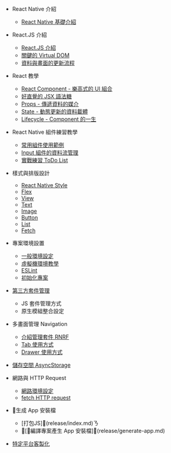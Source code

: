 - React Native 介紹
  - [React Native 基礎介紹](intro/index.md)
- React.JS 介紹
  - [React.JS 介紹](react/React_Intro.md)
  - [關鍵的 Virtual DOM](react/Virtual_DOM.md)
  - [資料與畫面的更新流程](react/React_Data_Flow.md)
- React 教學
  - [React Component - 樂高式的 UI 組合](react/Component.md)
  - [好直覺的 JSX 語法糖](react/JSX.md)
  - [Props - 傳遞資料的媒介](react/Props.md)
  - [State - 動態更新的資料載體](react/State.md)
  - [Lifecycle - Component 的一生](react/Lifecycle.md)
- React Native 組件練習教學
  - [常用組件使用範例](components/index.md)
  - [Input 組件的資料流管理](components/Input_Data_Flow.md)
  - [實戰練習 ToDo List](ToDoList/index.md)
- 樣式與排版設計
  - [React Native Style](layout/style.md)
  - [Flex](layout/flex.md)
  - [View](layout/view.md)
  - [Text](layout/text.md)
  - [Image](layout/image.md)
  - [Button](layout/button.md)
  - [List](layout/list.md)
  - [Fetch](layout/list.md)
- 專案環境設置
  - [一般環境設定](setup/environment.md)
  - [虛擬機環境教學](setup/VM_setup.md)
  - [ESLint](setup/eslint.md)
  - [初始化專案](setup/Initialze_project.md)
- [第三方套件管理](third-party/index.md)
  - JS 套件管理方式
  - 原生模組整合設定
- 多畫面管理 Navigation
  - [介紹管理套件 RNRF](navigation/index.md)
  - [Tab 使用方式](navigation/tabs.md)
  - [Drawer 使用方式](navigation/drawer.md)
- [儲存空間 AsyncStorage](async-storage/index.md)
- 網路與 HTTP Request
  - [網路環境設定](Network/setup.md)
  - [fetch HTTP request](Network/fetch.md)
- 生成 App 安裝檔
  - [打包JS](release/index.md)ㄋ
  - [編譯專案產生 App 安裝檔](release/generate-app.md)

- [特定平台客製化](specifiec-platform/index.md)
